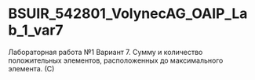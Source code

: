 # BSUIR_542801_VolynecAG_OAIP_Lab_1_var7
Лабораторная работа №1 Вариант 7. Сумму и количество положительных элементов, расположенных до максимального элемента. (С) 
